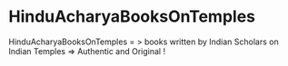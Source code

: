 # HinduAcharyaBooksOnTemples
HinduAcharyaBooksOnTemples = > books written by Indian Scholars on Indian Temples => Authentic and Original ! 
